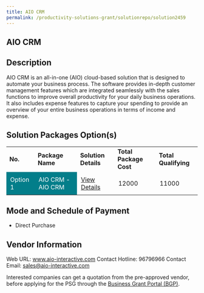 ```yaml
---
title: AIO CRM
permalink: /productivity-solutions-grant/solutionrepo/solution2459
---
```


## AIO CRM

## Description

AIO CRM is an all-in-one (AIO) cloud-based solution that is designed to automate your business process. The software provides in-depth customer management features which are integrated seamlessly with the sales functions to improve overall productivity for your daily business operations. It also includes expense features to capture your spending to provide an overview of your entire business operations in terms of income and expense.

## Solution Packages Option(s)

<table>
<tr>
<td><b>No.</b></td>
<td><b>Package Name</b></td>
<td><b>Solution Details</b></td>
<td><b>Total Package Cost</b></td>
<td><b>Total Qualifying</b></td>
</tr>
<tr>
<td style='padding: 10px; background-color: #037E8A; color: #FFFFFF;'>Option 1</td>
<td style='padding: 10px; background-color: #037E8A; color: #FFFFFF;'>AIO CRM - AIO CRM </td>
<td style='padding: 10px;'><a href='https://www.gobusiness.gov.sg/images/psg/AIO_Interactive_20210289_Desensitised_Annex_3.pdf' target='_blank'>View Details</a></td>
<td style='padding: 10px;'>12000</td>
<td style='padding: 10px;'>11000</td>
</tr>
</table>

## Mode and Schedule of Payment

 - Direct Purchase

## Vendor Information

 Web URL: www.aio-interactive.com 
Contact Hotline: 96796966 
Contact Email: sales@aio-interactive.com 


Interested companies can get a quotation from the pre-approved vendor, before applying for the PSG through the <a href='https://www.businessgrants.gov.sg/'>Business Grant Portal (BGP)</a>.

<script src="/jquery/resize-tables.js"></script>
